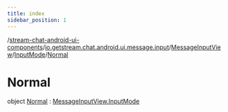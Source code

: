 ```yaml
---
title: index
sidebar_position: 1
---
```

/[stream-chat-android-ui-components](../../../../index.md)/[io.getstream.chat.android.ui.message.input](../../../index.md)/[MessageInputView](../../index.md)/[InputMode](../index.md)/[Normal](index.md)  
  
  
  
# Normal  
object [Normal](index.md) : [MessageInputView.InputMode](../index.md)
